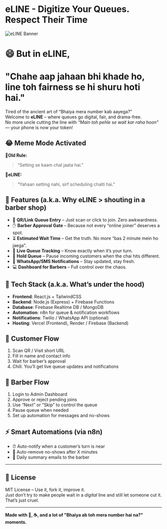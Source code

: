 # eLINE - Digitize Your Queues. Respect Their Time
![eLINE Banner](img1.png)
# 😄 But in eLINE,
# "Chahe aap jahaan bhi khade ho, line toh fairness se hi shuru hoti hai."

Tired of the ancient art of “Bhaiya mera number kab aayega?”  
Welcome to **eLINE** – where queues go digital, fair, and drama-free.  
No more uncle cutting the line with *“Main toh pehle se wait kar raha hoon”* — your phone is now your token!

## 😂 Meme Mode Activated

**🧓Old Rule:**  
> “Setting se kaam chal jaata hai.”


**🚫eLINE:**  
> “Yahaan setting nahi, sirf scheduling chalti hai.”

## 🚀 Features (a.k.a. Why eLINE > shouting in a barber shop)

- 📱 **QR/Link Queue Entry** – Just scan or click to join. Zero awkwardness.
- ✋ **Barber Approval Gate** – Because not every “online joiner” deserves a spot.
- ⏳ **Estimated Wait Time** – Get the truth. No more “bas 2 minute mein ho jaega”.
- 🔄 **Live Queue Tracking** – Know exactly when it’s your turn.
- 🛑 **Hold Queue** – Pause incoming customers when the chai hits different.
- 📲 **WhatsApp/SMS Notifications** – Stay updated, stay fresh.
- 💻 **Dashboard for Barbers** – Full control over the chaos.

## 🧠 Tech Stack (a.k.a. What’s under the hood)

- **Frontend**: React.js + TailwindCSS  
- **Backend**: Node.js (Express) + Firebase Functions  
- **Database**: Firebase Realtime DB / MongoDB  
- **Automation**: n8n for queue & notification workflows  
- **Notifications**: Twilio / WhatsApp API (optional)  
- **Hosting**: Vercel (Frontend), Render / Firebase (Backend)

## 🧾 Customer Flow

1. Scan QR / Visit short URL  
2. Fill in name and contact info  
3. Wait for barber’s approval  
4. Chill. You'll get live queue updates and notifications

## 💈 Barber Flow

1. Login to Admin Dashboard  
2. Approve or reject pending joins  
3. Use “Next” or “Skip” to control the queue  
4. Pause queue when needed  
5. Set up automation for messages and no-shows

## ⚡ Smart Automations (via n8n)

- ⏰ Auto-notify when a customer’s turn is near  
- 🚫 Auto-remove no-shows after X minutes  
- 📩 Daily summary emails to the barber

---

## 📄 License

MIT License – Use it, fork it, improve it.  
Just don’t try to make people wait in a *digital* line and still let someone cut it. That’s just cruel.

---

**Made with 💇, ☕, and a lot of "Bhaiya ab toh mera number hai na?" moments.**
